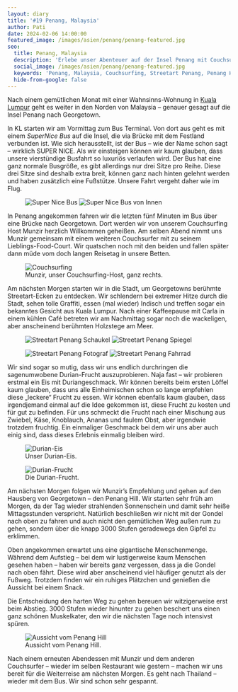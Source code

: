 ```yaml
---
layout: diary
title: '#19 Penang, Malaysia'
author: Pati
date: 2024-02-06 14:00:00
featured_image: /images/asien/penang/penang-featured.jpg
seo:
  title: Penang, Malaysia
  description: 'Erlebe unser Abenteuer auf der Insel Penang mit Couchsurfing, Streetart, der berüchtigten Durian-Frucht und einem atemberaubenden Ausblick vom Penang Hill.'
  social_image: /images/asien/penang/penang-featured.jpg
  keywords: 'Penang, Malaysia, Couchsurfing, Streetart Penang, Penang Hill, Durian-Frucht, Reisebericht Malaysia'
  hide-from-google: false
---
```

Nach einem gemütlichen Monat mit einer Wahnsinns-Wohnung in [Kuala Lumpur](kuala-lumpur) geht es weiter in den Norden von Malaysia – genauer gesagt auf die Insel Penang nach Georgetown.

In KL starten wir am Vormittag zum Bus Terminal. Von dort aus geht es mit einem *SuperNice Bus* auf die Insel, die via Brücke mit dem Festland verbunden ist. Wie sich herausstellt, ist der Bus – wie der Name schon sagt – wirklich SUPER NICE. Als wir einsteigen können wir kaum glauben, dass unsere vierstündige Busfahrt so luxuriös verlaufen wird. Der Bus hat eine ganz normale Busgröße, es gibt allerdings nur drei Sitze pro Reihe. Diese drei Sitze sind deshalb extra breit, können ganz nach hinten gelehnt werden und haben zusätzlich eine Fußstütze. Unsere Fahrt vergeht daher wie im Flug.

<figure class="img2">
  <img src="/images/asien/penang/penang-3.jpg" alt="Super Nice Bus">
  <img src="/images/asien/penang/penang-2.jpg" alt="Super Nice Bus von Innen">
</figure>

In Penang angekommen fahren wir die letzten fünf Minuten im Bus über eine Brücke nach Georgetown. Dort werden wir von unserem Couchsurfing Host Munzir herzlich Willkommen geheißen. Am selben Abend nimmt uns Munzir gemeinsam mit einem weiteren Couchsurfer mit zu seinem Lieblings-Food-Court. Wir quatschen noch mit den beiden und fallen später dann müde vom doch langen Reisetag in unsere Betten.

<figure class="img1">
 	<img src="/images/asien/penang/penang-1.jpg" alt="Couchsurfing">
  <figcaption> Munzir, unser Couchsurfing-Host, ganz rechts. </figcaption>
</figure>


Am nächsten Morgen starten wir in die Stadt, um Georgetowns berühmte Streetart-Ecken zu entdecken. Wir schlendern bei extremer Hitze durch die Stadt, sehen tolle Graffiti, essen (mal wieder) Indisch und treffen sogar ein bekanntes Gesicht aus Kuala Lumpur. Nach einer Kaffeepause mit Carla in einem kühlen Café betreten wir am Nachmittag sogar noch die wackeligen, aber anscheinend berühmten Holzstege am Meer. 

<figure class="img2-nr">
  <img src="/images/asien/penang/penang-8.jpg" alt="Streetart Penang Schaukel">
  <img src="/images/asien/penang/penang-6.jpg" alt="Streetart Penang Spiegel">
</figure>
<figure class="img2-nr">
  <img src="/images/asien/penang/penang-5.jpg" alt="Streetart Penang Fotograf">
  <img src="/images/asien/penang/penang-4.jpg" alt="Streetart Penang Fahrrad">
</figure>

Wir sind sogar so mutig, dass wir uns endlich durchringen die sagenumwobene Durian-Frucht auszuprobieren. Naja fast – wir probieren erstmal ein Eis mit Duriangeschmack. Wir können bereits beim ersten Löffel kaum glauben, dass uns alle Einheimischen schon so lange empfehlen diese „leckere“ Frucht zu essen. Wir können ebenfalls kaum glauben, dass irgendjemand einmal auf die Idee gekommen ist, diese Frucht zu kosten und für gut zu befinden. Für uns schmeckt die Frucht nach einer Mischung aus Zwiebel, Käse, Knoblauch, Ananas und faulem Obst, aber irgendwie trotzdem fruchtig. Ein einmaliger Geschmack bei dem wir uns aber auch einig sind, dass dieses Erlebnis einmalig bleiben wird. 

<div class="img2-nr">
  <figure>
    <img src="/images/asien/penang/penang-7.jpg" alt="Durian-Eis">
      <figcaption> Unser Durian-Eis. </figcaption>
  </figure>
  <figure>
    <img src="/images/asien/penang/penang-10.jpg" alt="Durian-Frucht">
      <figcaption> Die Durian-Frucht. </figcaption>
  </figure>
</div>

Am nächsten Morgen folgen wir Munzir’s Empfehlung und gehen auf den Hausberg von Georgetown – den Penang Hill.  Wir starten sehr früh am Morgen, da der Tag wieder strahlenden Sonnenschein und damit sehr heiße Mittagsstunden verspricht. Natürlich beschließen wir nicht mit der Gondel nach oben zu fahren und auch nicht den gemütlichen Weg außen rum zu gehen, sondern über die knapp 3000 Stufen geradewegs den Gipfel zu erklimmen.

Oben angekommen erwartet uns eine gigantische Menschenmenge. Während dem Aufstieg – bei dem wir lustigerweise kaum Menschen gesehen haben – haben wir bereits ganz vergessen, dass ja die Gondel nach oben fährt. Diese wird aber anscheinend viel häufiger genutzt als der Fußweg. Trotzdem finden wir ein ruhiges Plätzchen und genießen die Aussicht bei einem Snack.

Die Entscheidung den harten Weg zu gehen bereuen wir witzigerweise erst beim Abstieg. 3000 Stufen wieder hinunter zu gehen beschert uns einen ganz schönen Muskelkater, den wir die nächsten Tage noch intensivst spüren. 

<figure class="img1">
  <img src="/images/asien/penang/penang-9.jpg" alt="Aussicht vom Penang Hill">
    <figcaption> Aussicht vom Penang Hill.</figcaption>
</figure>

Nach einem erneuten Abendessen mit Munzir und dem anderen Couchsurfer – wieder im selben Restaurant wie gestern – machen wir uns bereit für die Weiterreise am nächsten Morgen. Es geht nach Thailand – wieder mit dem Bus. Wir sind schon sehr gespannt.